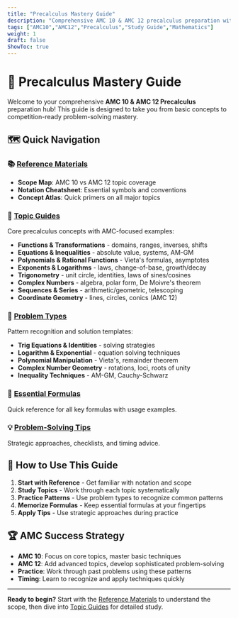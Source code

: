 ```yaml
---
title: "Precalculus Mastery Guide"
description: "Comprehensive AMC 10 & AMC 12 precalculus preparation with visual guides, problem patterns, and essential formulas."
tags: ["AMC10","AMC12","Precalculus","Study Guide","Mathematics"]
weight: 1
draft: false
ShowToc: true
---
```


# 🎯 Precalculus Mastery Guide

Welcome to your comprehensive **AMC 10 & AMC 12 Precalculus** preparation hub! This guide is designed to take you from basic concepts to competition-ready problem-solving mastery.

## 🗺️ Quick Navigation

### 📚 [Reference Materials](/notes/math/amc/amc10/precalculus/reference/)
- **Scope Map**: AMC 10 vs AMC 12 topic coverage
- **Notation Cheatsheet**: Essential symbols and conventions
- **Concept Atlas**: Quick primers on all major topics

### 🧭 [Topic Guides](/notes/math/amc/amc10/precalculus/topics/)
Core precalculus concepts with AMC-focused examples:
- **Functions & Transformations** - domains, ranges, inverses, shifts
- **Equations & Inequalities** - absolute value, systems, AM-GM
- **Polynomials & Rational Functions** - Vieta's formulas, asymptotes
- **Exponents & Logarithms** - laws, change-of-base, growth/decay
- **Trigonometry** - unit circle, identities, laws of sines/cosines
- **Complex Numbers** - algebra, polar form, De Moivre's theorem
- **Sequences & Series** - arithmetic/geometric, telescoping
- **Coordinate Geometry** - lines, circles, conics (AMC 12)

### 🧩 [Problem Types](/notes/math/amc/amc10/precalculus/problem-types/)
Pattern recognition and solution templates:
- **Trig Equations & Identities** - solving strategies
- **Logarithm & Exponential** - equation solving techniques
- **Polynomial Manipulation** - Vieta's, remainder theorem
- **Complex Number Geometry** - rotations, loci, roots of unity
- **Inequality Techniques** - AM-GM, Cauchy-Schwarz

### 📏 [Essential Formulas](/notes/math/amc/amc10/precalculus/formulas/)
Quick reference for all key formulas with usage examples.

### 💡 [Problem-Solving Tips](/notes/math/amc/amc10/precalculus/tips/)
Strategic approaches, checklists, and timing advice.

## 🎯 How to Use This Guide

1. **Start with Reference** - Get familiar with notation and scope
2. **Study Topics** - Work through each topic systematically
3. **Practice Patterns** - Use problem types to recognize common patterns
4. **Memorize Formulas** - Keep essential formulas at your fingertips
5. **Apply Tips** - Use strategic approaches during practice

## 🏆 AMC Success Strategy

- **AMC 10**: Focus on core topics, master basic techniques
- **AMC 12**: Add advanced topics, develop sophisticated problem-solving
- **Practice**: Work through past problems using these patterns
- **Timing**: Learn to recognize and apply techniques quickly

---

**Ready to begin?** Start with the [Reference Materials](/notes/math/amc/amc10/precalculus/reference/) to understand the scope, then dive into [Topic Guides](/notes/math/amc/amc10/precalculus/topics/) for detailed study.
